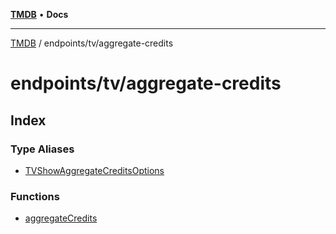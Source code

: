 [**TMDB**](../../../README.md) • **Docs**

***

[TMDB](../../../README.md) / endpoints/tv/aggregate-credits

# endpoints/tv/aggregate-credits

## Index

### Type Aliases

- [TVShowAggregateCreditsOptions](type-aliases/TVShowAggregateCreditsOptions.md)

### Functions

- [aggregateCredits](functions/aggregateCredits.md)
